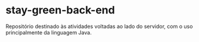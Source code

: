 # stay-green-back-end
Repositório destinado às atividades voltadas ao lado do servidor, com o uso principalmente da linguagem Java.
